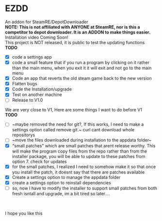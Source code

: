 # EZDD
An addon for SteamRE/DepotDownloader
<br>
**NOTE: This is not affiliated with ANYONE at SteamRE, nor is this a competitor to depot downloader. It is an ADDON to make things easier.**
<br>
Installation video Coming Soon!
<br>
This project is NOT released, it is public to test the updating functions
<br>
**TODO**
- [X] code a settings app
- [X] code a small feature that if you run a program by clicking on it rather than the main menu, when you exit it it will exit and not go to the main menu
- [X] Code an app that reverts the old steam game back to the new version
- [X] Flatten bugs
- [X] Code the Installation/upgrade
- [X] Test on another machine
- [ ] Release to V1.0

We are very close to V1, Here are some things I want to do before V1
<br>
**TODO**
<br>
- [ ] ~maybe removed the need for git?, If this works, I need to make a settings option called remove git.~ curl cant download whole repositorys
- [ ] ~move the files downloaded during installation to the appdata folder~
- [X] "small patches" which are small patches that arent release worthy. This will make the program copy files from the repo rather than from the installer package, you will be able to update to these patches from option 7. check for updates
- [X] for the small patches, I realized I need to somehow make it so that once you install the patch, it doesnt say that there are patches available
- [X] Create a settings option to manage the appdata folder
- [X] create a settings option to reinstall dependencies
- [ ] so, now I have to modify the installer to support small patches from both fresh isntall and upgrade, im a bit tired so later....

<br>
<br>
I hope you like this
